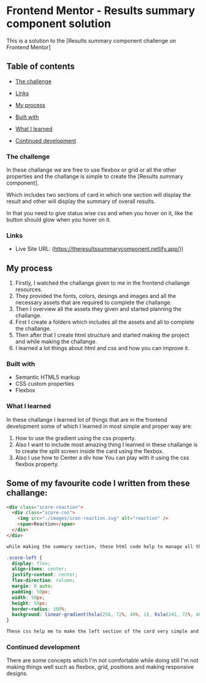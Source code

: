 # Frontend Mentor - Results summary component solution

This is a solution to the [Results summary component challenge on Frontend Mentor]

## Table of contents

- [The challenge](#the-challenge)

- [Links](#links)

- [My process](#my-process)

- [Built with](#built-with)

- [What I learned](#what-i-learned)

- [Continued development](#continued-development)


### The challenge

In these challange we are free to use flexbox or grid or all the other properties and the challange is simple to create the [Results summary component].

Which includes two sections of card in which one section will display the result and other will display the summary of overall results.

In that you need to give status wise css and when you hover on it, like the button should glow when you hover on it.


### Links

- Live Site URL: (https://theresultssummarycomponent.netlify.app/))


## My process

1. Firstly, I watched the challange given to me in the frontend challange resources.
2. They provided the fonts, colors, desings and images and all the necessary assets that are required to complete the challange.
3. Then I overview all the assets they  given and started planning the challange.
4. First I create a folders which includes all the assets and all to complete the challange.
5. Then after that I create html structure  and started making the project and while making the challange.
6. I learned a lot things about html and css and how you can improve it.


### Built with

- Semantic HTML5 markup
- CSS custom properties
- Flexbox


### What I learned

In these challange I learned lot of things that are in the frontend development some of which  I learned in most simple and proper way are:

1. How to use the gradient using the css property.
2. Also I want to include most amazing thing I learned in these challange is to create the split screen inside the card using the flexbox.
3. Also I use how to Center a div how You can play with it using the css flexbox property.


## Some of my favourite code I written from these challange:

```html
<div class="score-reaction">
  <div class="score-con">
    <img src="./images/icon-reaction.svg" alt="reaction" />
    <span>Reaction</span>
  </div>
</div>

while making the summary section, these html code help to manage all the things in the div and in that use images and paragraphs and all the things and it helped very much in doing the css on these part it makes it very much easy.
```

```css
.score-left {
  display: flex;
  align-items: center;
  justify-content: center;
  flex-direction: column;
  margin: 0 auto;
  padding: 50px;
  width: 50px;
  height: 50px;
  border-radius: 100%;
  background: linear-gradient(hsla(256, 72%, 46%, 1), hsla(241, 72%, 46%, 0));
}

These css help me to make the left section of the card very simple and is same like the challange in most of the perfect manner also I'm simple able to manage all the elements in these section with proper style.
```

### Continued development

There are some concepts which I'm not comfortable while doing still I'm not making things well such as flexbox, grid, positions and making responsive designs.

